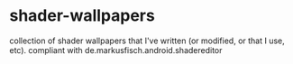 # shader-wallpapers
collection of shader wallpapers that I've written (or modified, or that I use, etc). compliant with de.markusfisch.android.shadereditor
